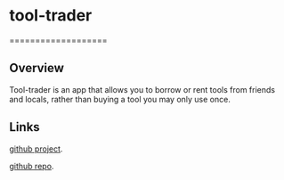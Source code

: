 # tool-trader
===================

## Overview

Tool-trader is an app that allows you to borrow or rent tools from friends and locals, rather than buying a tool you may only use once.



## Links
[github project](https://github.com/joellegg/tool-trader/projects/1).

[github repo](https://github.com/joellegg/tool-trader).
